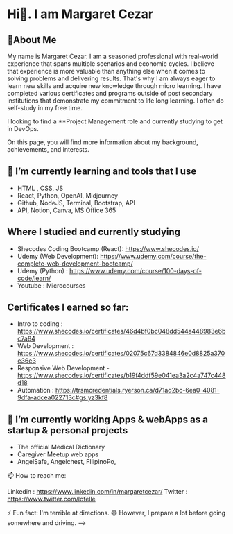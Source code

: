 # Hi👋. I am Margaret Cezar

## 🔖About Me 

My name is Margaret Cezar.  I am a seasoned professional with real-world experience that spans multiple scenarios and economic cycles. I believe that experience is more valuable than anything else when it comes to solving problems and delivering results. That's why I am always eager to learn new skills and acquire new knowledge through micro learning. I have completed various certificates and programs outside of post secondary institutions that demonstrate my commitment to life long learning. I often do self-study in my free time.

I looking to find a **Project Management role and currently studying to get in DevOps.

On this page, you will find more information about my background, achievements, and interests.

## 🌱 I’m currently learning and tools that I use
* HTML , CSS, JS 
* React, Python, OpenAI, Midjourney
* Github, NodeJS, Terminal, Bootstrap, API
* API, Notion, Canva, MS Office 365

## Where I studied and currently studying


* Shecodes Coding Bootcamp (React):  https://www.shecodes.io/
* Udemy (Web Development): https://www.udemy.com/course/the-complete-web-development-bootcamp/
* Udemy (Python) : https://www.udemy.com/course/100-days-of-code/learn/
* Youtube : Microcourses

## Certificates I earned so far:
* Intro to coding : https://www.shecodes.io/certificates/46d4bf0bc048dd544a448983e6bc7a84
* Web Development : https://www.shecodes.io/certificates/02075c67d3384846e0d8825a370e36e3
* Responsive Web Development  - https://www.shecodes.io/certificates/b19f4ddf59e041ea3a2c4a747c448d18
* Automation : https://trsmcredentials.ryerson.ca/d71ad2bc-6ea0-4081-9dfa-adcea022713c#gs.yz3kf8

## 🔭 I’m currently working Apps & webApps as a startup & personal projects 
* The official Medical Dictionary
* Caregiver Meetup web apps
* AngelSafe, Angelchest, FIlipinoPo,

📫 How to reach me: 

Linkedin : https://www.linkedin.com/in/margaretcezar/
Twitter : https://www.twitter.com/lofelle

⚡ Fun fact: I'm terrible at directions. 😅 
However, I prepare a lot before going somewhere and driving.
-->
